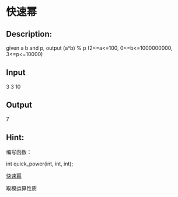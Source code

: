 # 快速幂

## Description:

given a b and p, output (a^b) % p   (2<=a<=100, 0<=b<=1000000000,  3<=p<=10000)

## Input
3 3 10

## Output
7

## Hint:
编写函数：

int quick_power(int, int, int);

[快速幂](http://baike.baidu.com/link?url=WlOJTZAmsgXubWvIvc-kyRVeLqniBRn75UAoTO9bJkibe6B4lRGSQWLQxvStWLuPY7bmrmBT8my8n2R0dhEcl_)

取模运算性质
